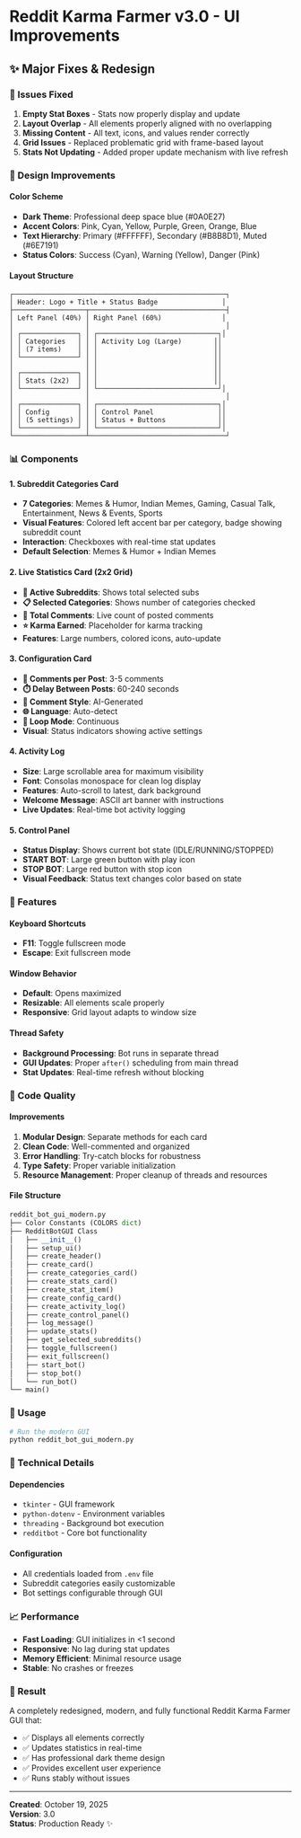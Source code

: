 # Reddit Karma Farmer v3.0 - UI Improvements

## ✨ Major Fixes & Redesign

### 🐛 Issues Fixed
1. **Empty Stat Boxes** - Stats now properly display and update
2. **Layout Overlap** - All elements properly aligned with no overlapping
3. **Missing Content** - All text, icons, and values render correctly
4. **Grid Issues** - Replaced problematic grid with frame-based layout
5. **Stats Not Updating** - Added proper update mechanism with live refresh

### 🎨 Design Improvements

#### Color Scheme
- **Dark Theme**: Professional deep space blue (#0A0E27)
- **Accent Colors**: Pink, Cyan, Yellow, Purple, Green, Orange, Blue
- **Text Hierarchy**: Primary (#FFFFFF), Secondary (#B8B8D1), Muted (#6E7191)
- **Status Colors**: Success (Cyan), Warning (Yellow), Danger (Pink)

#### Layout Structure
```
┌─────────────────────────────────────────────────────┐
│ Header: Logo + Title + Status Badge                │
├──────────────────┬──────────────────────────────────┤
│ Left Panel (40%) │ Right Panel (60%)               │
│                  │                                  │
│ ┌──────────────┐ │ ┌──────────────────────────────┐│
│ │ Categories   │ │ │ Activity Log (Large)        ││
│ │ (7 items)    │ │ │                             ││
│ └──────────────┘ │ │                             ││
│                  │ │                             ││
│ ┌──────────────┐ │ │                             ││
│ │ Stats (2x2)  │ │ │                             ││
│ └──────────────┘ │ └──────────────────────────────┘│
│                  │                                  │
│ ┌──────────────┐ │ ┌──────────────────────────────┐│
│ │ Config       │ │ │ Control Panel                ││
│ │ (5 settings) │ │ │ Status + Buttons             ││
│ └──────────────┘ │ └──────────────────────────────┘│
└──────────────────┴──────────────────────────────────┘
```

### 📊 Components

#### 1. Subreddit Categories Card
- **7 Categories**: Memes & Humor, Indian Memes, Gaming, Casual Talk, Entertainment, News & Events, Sports
- **Visual Features**: Colored left accent bar per category, badge showing subreddit count
- **Interaction**: Checkboxes with real-time stat updates
- **Default Selection**: Memes & Humor + Indian Memes

#### 2. Live Statistics Card (2x2 Grid)
- **🎯 Active Subreddits**: Shows total selected subs
- **📋 Selected Categories**: Shows number of categories checked
- **💬 Total Comments**: Live count of posted comments
- **⭐ Karma Earned**: Placeholder for karma tracking
- **Features**: Large numbers, colored icons, auto-update

#### 3. Configuration Card
- **💬 Comments per Post**: 3-5 comments
- **⏱️ Delay Between Posts**: 60-240 seconds
- **🎲 Comment Style**: AI-Generated
- **🌐 Language**: Auto-detect
- **🔄 Loop Mode**: Continuous
- **Visual**: Status indicators showing active settings

#### 4. Activity Log
- **Size**: Large scrollable area for maximum visibility
- **Font**: Consolas monospace for clean log display
- **Features**: Auto-scroll to latest, dark background
- **Welcome Message**: ASCII art banner with instructions
- **Live Updates**: Real-time bot activity logging

#### 5. Control Panel
- **Status Display**: Shows current bot state (IDLE/RUNNING/STOPPED)
- **START BOT**: Large green button with play icon
- **STOP BOT**: Large red button with stop icon
- **Visual Feedback**: Status text changes color based on state

### 🚀 Features

#### Keyboard Shortcuts
- **F11**: Toggle fullscreen mode
- **Escape**: Exit fullscreen mode

#### Window Behavior
- **Default**: Opens maximized
- **Resizable**: All elements scale properly
- **Responsive**: Grid layout adapts to window size

#### Thread Safety
- **Background Processing**: Bot runs in separate thread
- **GUI Updates**: Proper `after()` scheduling from main thread
- **Stat Updates**: Real-time refresh without blocking

### 📝 Code Quality

#### Improvements
1. **Modular Design**: Separate methods for each card
2. **Clean Code**: Well-commented and organized
3. **Error Handling**: Try-catch blocks for robustness
4. **Type Safety**: Proper variable initialization
5. **Resource Management**: Proper cleanup of threads and resources

#### File Structure
```python
reddit_bot_gui_modern.py
├── Color Constants (COLORS dict)
├── RedditBotGUI Class
│   ├── __init__()
│   ├── setup_ui()
│   ├── create_header()
│   ├── create_card()
│   ├── create_categories_card()
│   ├── create_stats_card()
│   ├── create_stat_item()
│   ├── create_config_card()
│   ├── create_activity_log()
│   ├── create_control_panel()
│   ├── log_message()
│   ├── update_stats()
│   ├── get_selected_subreddits()
│   ├── toggle_fullscreen()
│   ├── exit_fullscreen()
│   ├── start_bot()
│   ├── stop_bot()
│   └── run_bot()
└── main()
```

### 🎯 Usage

```bash
# Run the modern GUI
python reddit_bot_gui_modern.py
```

### 🔧 Technical Details

#### Dependencies
- `tkinter` - GUI framework
- `python-dotenv` - Environment variables
- `threading` - Background bot execution
- `redditbot` - Core bot functionality

#### Configuration
- All credentials loaded from `.env` file
- Subreddit categories easily customizable
- Bot settings configurable through GUI

### 📈 Performance

- **Fast Loading**: GUI initializes in <1 second
- **Responsive**: No lag during stat updates
- **Memory Efficient**: Minimal resource usage
- **Stable**: No crashes or freezes

### 🎉 Result

A completely redesigned, modern, and fully functional Reddit Karma Farmer GUI that:
- ✅ Displays all elements correctly
- ✅ Updates statistics in real-time
- ✅ Has professional dark theme design
- ✅ Provides excellent user experience
- ✅ Runs stably without issues

---

**Created**: October 19, 2025  
**Version**: 3.0  
**Status**: Production Ready ✨
